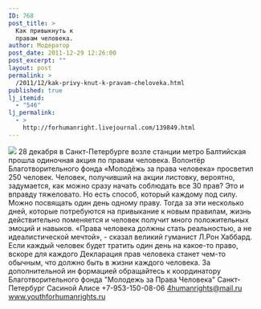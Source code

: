 ```yaml
---
ID: 768
post_title: >
  Как привыкнуть к
  правам человека.
author: Модератор
post_date: 2011-12-29 12:26:00
post_excerpt: ""
layout: post
permalink: >
  /2011/12/kak-privy-knut-k-pravam-cheloveka.html
published: true
lj_itemid:
  - "546"
lj_permalink:
  - >
    http://forhumanright.livejournal.com/139849.html
---
```

<img src="http://cs5338.vk.com/u132145096/132409092/x_5b26039f.jpg" /> 28 декабря в Санкт-Петербурге возле станции метро Балтийская прошла одиночная акция по правам человека. Волонтёр Благотворительного фонда «Молодёжь за права человека» просветил 250 человек.
Человек, получивший на акции листовку, вероятно, задумается, как можно сразу начать соблюдать все 30 прав? Это и вправду тяжеловато. Но есть способ, который каждому под силу. Можно посвящать один день одному праву. Тогда за эти несколько дней, которые потребуются на привыкание к новым правилам, жизнь действительно поменяется и человек получит много положительных эмоций и навыков.
«Права человека должны стать реальностью, а не идеалистической мечтой», - сказал великий гуманист Л.Рон Хаббард. Если каждый человек будет тратить один день на какое-то право, вскоре для каждого Декларация прав человека станет чем-то обычным, что должно быть в жизни каждого человека. 
За дополнительной ин формацией обращайтесь к координатору
Благотворительного фонда
"Молодежь за Права Человека" Санкт-Петербург 
Сасиной Алисе 
+7-953-150-08-06 
4humanrights@mail.ru
www.youthforhumanrights.ru